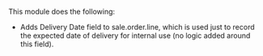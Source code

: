 This module does the following:

- Adds Delivery Date field to sale.order.line, which is used just to
  record the expected date of delivery for internal use (no logic added
  around this field).
